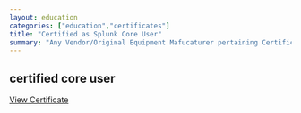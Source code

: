 ```yaml
---
layout: education
categories: ["education","certificates"]
title: "Certified as Splunk Core User"
summary: "Any Vendor/Original Equipment Mafucaturer pertaining Certifications"
---
```


certified core user
-------------------

[View Certificate](https://project-odyssey.s3.us-east-2.amazonaws.com/Odyssey-Resources/Certificates/Splunk/EF072DD9F450528B28C950B567E54400.pdf)
